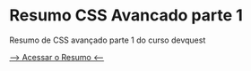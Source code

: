 # Resumo CSS Avancado parte 1
Resumo de CSS avançado parte 1 do curso devquest

<a href="https://ericrdgs.github.io/Resumo-CSS-Avancado-parte-1/"> --> Acessar o Resumo <-- </a>
